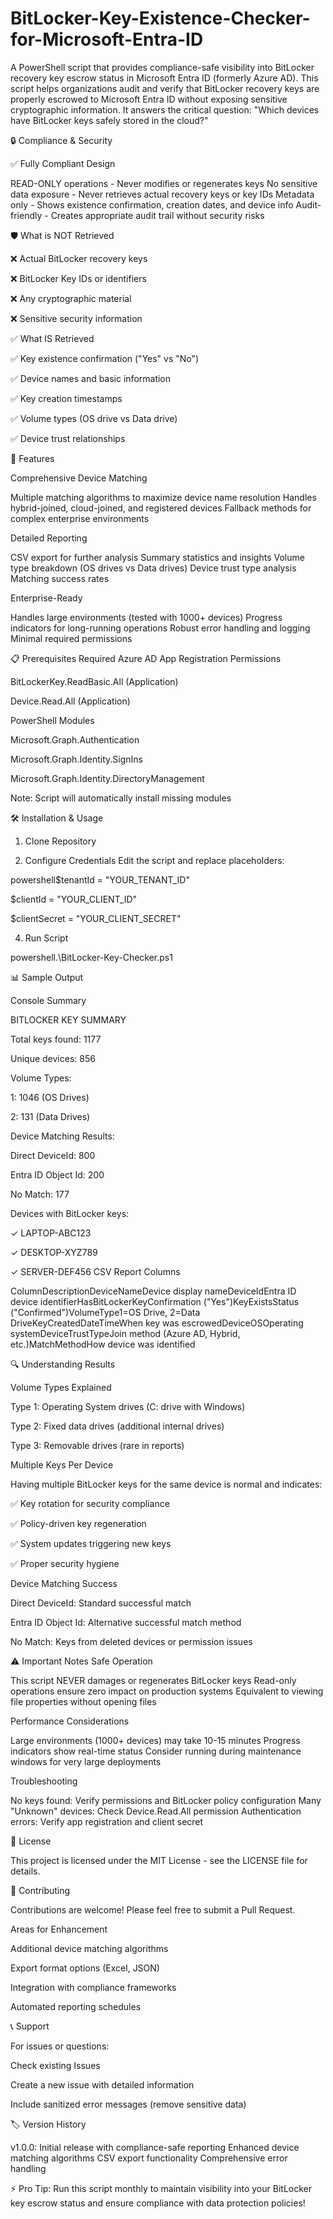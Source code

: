 # BitLocker-Key-Existence-Checker-for-Microsoft-Entra-ID
A PowerShell script that provides compliance-safe visibility into BitLocker recovery key escrow status in Microsoft Entra ID (formerly Azure AD).
This script helps organizations audit and verify that BitLocker recovery keys are properly escrowed to Microsoft Entra ID without exposing sensitive cryptographic information. It answers the critical question: "Which devices have BitLocker keys safely stored in the cloud?"

🔒 Compliance & Security

✅ Fully Compliant Design

READ-ONLY operations - Never modifies or regenerates keys
No sensitive data exposure - Never retrieves actual recovery keys or key IDs
Metadata only - Shows existence confirmation, creation dates, and device info
Audit-friendly - Creates appropriate audit trail without security risks

🛡️ What is NOT Retrieved

❌ Actual BitLocker recovery keys

❌ BitLocker Key IDs or identifiers

❌ Any cryptographic material

❌ Sensitive security information

✅ What IS Retrieved

✅ Key existence confirmation ("Yes" vs "No")

✅ Device names and basic information

✅ Key creation timestamps

✅ Volume types (OS drive vs Data drive)

✅ Device trust relationships

🚀 Features

Comprehensive Device Matching

Multiple matching algorithms to maximize device name resolution
Handles hybrid-joined, cloud-joined, and registered devices
Fallback methods for complex enterprise environments

Detailed Reporting

CSV export for further analysis
Summary statistics and insights
Volume type breakdown (OS drives vs Data drives)
Device trust type analysis
Matching success rates

Enterprise-Ready

Handles large environments (tested with 1000+ devices)
Progress indicators for long-running operations
Robust error handling and logging
Minimal required permissions

📋 Prerequisites
Required Azure AD App Registration Permissions

BitLockerKey.ReadBasic.All (Application)

Device.Read.All (Application)

PowerShell Modules

Microsoft.Graph.Authentication

Microsoft.Graph.Identity.SignIns

Microsoft.Graph.Identity.DirectoryManagement

Note: Script will automatically install missing modules

🛠️ Installation & Usage

1. Clone Repository

2. Configure Credentials
Edit the script and replace placeholders:

powershell$tenantId = "YOUR_TENANT_ID"

$clientId = "YOUR_CLIENT_ID" 

$clientSecret = "YOUR_CLIENT_SECRET"

4. Run Script

powershell.\BitLocker-Key-Checker.ps1

📊 Sample Output

Console Summary

BITLOCKER KEY SUMMARY

Total keys found: 1177

Unique devices: 856

Volume Types:

  1: 1046  (OS Drives)
  
  2: 131   (Data Drives)
  

Device Matching Results:

  Direct DeviceId: 800
  
  Entra ID Object Id: 200
  
  No Match: 177
  

Devices with BitLocker keys:

  ✓ LAPTOP-ABC123
  
  ✓ DESKTOP-XYZ789
  
  ✓ SERVER-DEF456
CSV Report Columns

ColumnDescriptionDeviceNameDevice display nameDeviceIdEntra ID device identifierHasBitLockerKeyConfirmation ("Yes")KeyExistsStatus ("Confirmed")VolumeType1=OS Drive, 2=Data DriveKeyCreatedDateTimeWhen key was escrowedDeviceOSOperating systemDeviceTrustTypeJoin method (Azure AD, Hybrid, etc.)MatchMethodHow device was identified

🔍 Understanding Results

Volume Types Explained

Type 1: Operating System drives (C: drive with Windows)

Type 2: Fixed data drives (additional internal drives)

Type 3: Removable drives (rare in reports)


Multiple Keys Per Device

Having multiple BitLocker keys for the same device is normal and indicates:

✅ Key rotation for security compliance

✅ Policy-driven key regeneration

✅ System updates triggering new keys

✅ Proper security hygiene


Device Matching Success

Direct DeviceId: Standard successful match

Entra ID Object Id: Alternative successful match method

No Match: Keys from deleted devices or permission issues


⚠️ Important Notes
Safe Operation

This script NEVER damages or regenerates BitLocker keys
Read-only operations ensure zero impact on production systems
Equivalent to viewing file properties without opening files

Performance Considerations

Large environments (1000+ devices) may take 10-15 minutes
Progress indicators show real-time status
Consider running during maintenance windows for very large deployments

Troubleshooting

No keys found: Verify permissions and BitLocker policy configuration
Many "Unknown" devices: Check Device.Read.All permission
Authentication errors: Verify app registration and client secret

📝 License

This project is licensed under the MIT License - see the LICENSE file for details.

🤝 Contributing

Contributions are welcome! Please feel free to submit a Pull Request.

Areas for Enhancement

Additional device matching algorithms

Export format options (Excel, JSON)

Integration with compliance frameworks

Automated reporting schedules

📞 Support

For issues or questions:

Check existing Issues

Create a new issue with detailed information

Include sanitized error messages (remove sensitive data)

🏷️ Version History

v1.0.0: Initial release with compliance-safe reporting
Enhanced device matching algorithms
CSV export functionality
Comprehensive error handling


⚡ Pro Tip: Run this script monthly to maintain visibility into your BitLocker key escrow status and ensure compliance with data protection policies!
